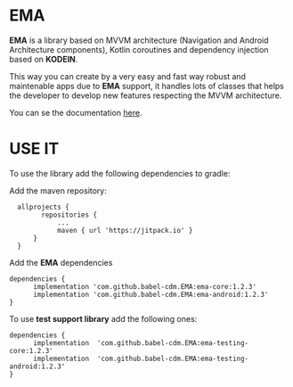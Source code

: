# EMA

**EMA** is a library based on MVVM architecture (Navigation and Android Architecture components), Kotlin coroutines and dependency injection based on **KODEIN**.

This way you can create by a very easy and fast way robust and maintenable apps due to **EMA** support, it handles lots of classes that helps the developer to develop new features respecting the MVVM architecture.

You can se the documentation [here](https://github.com/babel-cdm/EMA/wiki).

# USE IT

To use the library add the following dependencies to gradle:

Add the maven repository:
  >
      allprojects {
		    repositories {
			    ...
			    maven { url 'https://jitpack.io' }
    	  }
      }

Add the **EMA** dependencies
  >

    dependencies {
	      implementation 'com.github.babel-cdm.EMA:ema-core:1.2.3'
          implementation 'com.github.babel-cdm.EMA:ema-android:1.2.3'
    }

To use **test support library** add the following ones:

  >

    dependencies {
          implementation  'com.github.babel-cdm.EMA:ema-testing-core:1.2.3'
          implementation  'com.github.babel-cdm.EMA:ema-testing-android:1.2.3'
    }